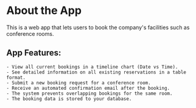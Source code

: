 # About the App

This is a web app that lets users to book the company's facilities such as conference rooms.

## App Features:

    - View all current bookings in a timeline chart (Date vs Time).
    - See detailed information on all existing reservations in a table format.
    - Submit a new booking request for a conference room.
    - Receive an automated confirmation email after the booking.
    - The system prevents overlapping bookings for the same room.
    - The booking data is stored to your database.
